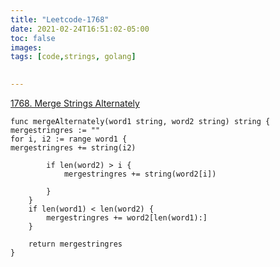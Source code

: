 ```yaml
---
title: "Leetcode-1768"
date: 2021-02-24T16:51:02-05:00
toc: false
images:
tags: [code,strings, golang]
  

---
```

[1768. Merge Strings Alternately
](https://leetcode.com/problems/merge-strings-alternately/)
```
func mergeAlternately(word1 string, word2 string) string {
mergestringres := ""
for i, i2 := range word1 {
mergestringres += string(i2)

		if len(word2) > i {
			mergestringres += string(word2[i])
			
		}
	}
	if len(word1) < len(word2) {
		mergestringres += word2[len(word1):]
	}
	
	return mergestringres
}
```

